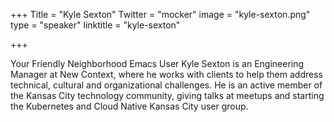 +++
Title = "Kyle Sexton"
Twitter = "mocker"
image = "kyle-sexton.png"
type = "speaker"
linktitle = "kyle-sexton"

+++

Your Friendly Neighborhood Emacs User
Kyle Sexton is an Engineering Manager at New Context, where he works with clients to help them address technical, cultural and organizational challenges. He is an active member of the Kansas City technology community, giving talks at meetups and starting the Kubernetes and Cloud Native Kansas City user group. 